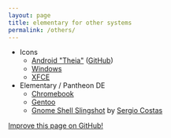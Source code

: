 ```yaml
---
layout: page
title: elementary for other systems
permalink: /others/
---
```


* Icons 
  * [Android "Theia"](https://elementary.today/theia/) ([GitHub](https://github.com/varlesh/theia-icon-theme))
  * [Windows](http://neiio.deviantart.com/art/elementary-icon-pack-479987887)
  * [XFCE](https://github.com/shimmerproject/elementary-xfce)
* Elementary / Pantheon DE
  * [Chromebook](https://github.com/Setsuna666/elementaryos-chromebook)
  * [Gentoo](https://github.com/pimvullers/elementary)
  * [Gnome Shell Slingshot](https://github.com/rastersoft/slingshot_gnome) by [Sergio Costas](https://plus.google.com/109028243437007082486)

<p><a class="b" href="https://github.com/AppImage/AppImageHub/edit/gh-pages/{{ page.path }}"><span class="octicon octicon-pencil"></span> Improve this page on GitHub!</a></p>